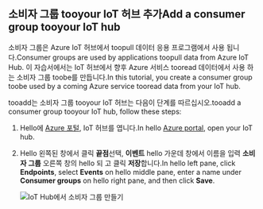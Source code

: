 ## <a name="add-a-consumer-group-tooyour-iot-hub"></a><span data-ttu-id="33e87-101">소비자 그룹 tooyour IoT 허브 추가</span><span class="sxs-lookup"><span data-stu-id="33e87-101">Add a consumer group tooyour IoT hub</span></span>

<span data-ttu-id="33e87-102">소비자 그룹은 Azure IoT 허브에서 toopull 데이터 응용 프로그램에서 사용 됩니다.</span><span class="sxs-lookup"><span data-stu-id="33e87-102">Consumer groups are used by applications toopull data from Azure IoT Hub.</span></span> <span data-ttu-id="33e87-103">이 자습서에서는 IoT 허브에서 향후 Azure 서비스 tooread 데이터에서 사용 하는 소비자 그룹 toobe를 만듭니다.</span><span class="sxs-lookup"><span data-stu-id="33e87-103">In this tutorial, you create a consumer group toobe used by a coming Azure service tooread data from your IoT hub.</span></span>

<span data-ttu-id="33e87-104">tooadd는 소비자 그룹 tooyour IoT 허브는 다음이 단계를 따르십시오.</span><span class="sxs-lookup"><span data-stu-id="33e87-104">tooadd a consumer group tooyour IoT hub, follow these steps:</span></span>

1. <span data-ttu-id="33e87-105">Hello에 [Azure 포털](https://ms.portal.azure.com/), IoT 허브를 엽니다.</span><span class="sxs-lookup"><span data-stu-id="33e87-105">In hello [Azure portal](https://ms.portal.azure.com/), open your IoT hub.</span></span>
2. <span data-ttu-id="33e87-106">Hello 왼쪽된 창에서 클릭 **끝점**선택, **이벤트** hello 가운데 창에서 이름을 입력 **소비자 그룹** 오른쪽 창의 hello 되 고 클릭  **저장**합니다.</span><span class="sxs-lookup"><span data-stu-id="33e87-106">In hello left pane, click **Endpoints**, select **Events** on hello middle pane, enter a name under **Consumer groups** on hello right pane, and then click **Save**.</span></span>

   ![IoT Hub에서 소비자 그룹 만들기](../articles/iot-hub/media/iot-hub-create-consumer-group/1_iot-hub-create-consumer-group-azure.png)